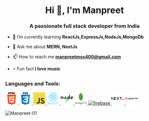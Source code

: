<!--
**Manpreet-01/manpreet-01** is a ✨ _special_ ✨ repository because its `README.md` (this file) appears on your GitHub profile.

Here are some ideas to get you started:

- 🔭 I’m currently working on ...
- 🌱 I’m currently learning ...
- 👯 I’m looking to collaborate on ...
- 🤔 I’m looking for help with ...
- 💬 Ask me about ...
- 📫 How to reach me: ...
- 😄 Pronouns: ...
- ⚡ Fun fact: ...
-->


<h1 align="center">Hi 👋, I'm Manpreet</h1>
<h3 align="center">A passionate full stack developer from India</h3>

<!-- <img align="right" alt="Coding" width="400" src="https://cdn.dribbble.com/users/4055494/screenshots/15215756/media/d2b66c4ca0192aa26d103448b3d1518b.gif"> -->

<!-- <p align="left"> <img src="https://komarev.com/ghpvc/?username=manpreet-01&label=Profile%20views&color=0e75b6&style=flat" alt="Manpreet-01" /> </p> -->

- 🌱 I’m currently learning **ReactJs,ExpressJs,NodeJs,MongoDb**

- 💬 Ask me about **MERN, NextJs**

- 📫 How to reach me **manpreetmss400@gmail.com**

- ⚡ Fun fact **I love music**

<!-- <h3 align="left">Connect with me:</h3> -->
<!-- <p align="left">
<a href="https://linkedin.com/in/manpreet-singh" target="blank"><img align="center" src="https://raw.githubusercontent.com/rahuldkjain/github-profile-readme-generator/master/src/images/icons/Social/linked-in-alt.svg" alt="manpreet-singh-536ba4187" height="30" width="40" /></a>
</p> -->


<h3 align="left">Languages and Tools:</h3>
<p align="left" background-color="gray"><a href="https://www.w3.org/html/" target="_blank" rel="noreferrer"> <img src="https://raw.githubusercontent.com/devicons/devicon/master/icons/html5/html5-original-wordmark.svg" alt="html5" width="40" height="40"/> </a>
<a href="https://www.w3schools.com/css/" target="_blank" rel="noreferrer"> <img src="https://raw.githubusercontent.com/devicons/devicon/master/icons/css3/css3-original-wordmark.svg" alt="css3" width="40" height="40"/> </a> <a href="https://developer.mozilla.org/en-US/docs/Web/JavaScript" target="_blank" rel="noreferrer"> <img src="https://raw.githubusercontent.com/devicons/devicon/master/icons/javascript/javascript-original.svg" alt="javascript" width="40" height="40"/> </a>
<a href="https://reactjs.org/" target="_blank" rel="noreferrer"> <img src="https://raw.githubusercontent.com/devicons/devicon/master/icons/react/react-original-wordmark.svg" alt="react" width="40" height="40"/> </a>
 <a href="https://nodejs.org" target="_blank" rel="noreferrer"> <img src="https://raw.githubusercontent.com/devicons/devicon/master/icons/nodejs/nodejs-original-wordmark.svg" alt="nodejs" width="40" height="40"/> </a> 
<a href="https://www.mongodb.com/" target="_blank" rel="noreferrer"> <img src="https://raw.githubusercontent.com/devicons/devicon/master/icons/mongodb/mongodb-original-wordmark.svg" alt="mongodb" width="40" height="40"/> </a>
 <a href="https://firebase.google.com/" target="_blank" rel="noreferrer"> <img src="https://www.vectorlogo.zone/logos/firebase/firebase-icon.svg" alt="firebase" width="40" height="40"/> </a>
 <a href="https://www.nextjs.com/" target="_blank" rel="noreferrer"> <img src="https://raw.githubusercontent.com/devicons/devicon/master/icons/nextjs/nextjs-original-wordmark.svg" alt="next" width="40" height="40" /> </a>
<a href="https://www.nextjs.com/" target="_blank" rel="noreferrer"> <img src="https://raw.githubusercontent.com/devicons/devicon/master/icons/appwrite/appwrite-original-wordmark.svg" alt="appwrite" width="40" height="40" /> </a>
</p>


<!-- <p><img align="left" src="https://github-readme-stats.vercel.app/api/top-langs?username=Manpreet-01&show_icons=true&locale=en&layout=compact" alt="Manpreet-01" /></p> -->

<!-- <p>&nbsp;<img align="center" src="https://github-readme-stats.vercel.app/api?username=Manpreet-01&show_icons=true&locale=en" alt="Manpreet-01" /></p> -->

<p><img align="center" src="https://github-readme-streak-stats.herokuapp.com/?user=Manpreet-01&" alt="Manpreet-01" /></p>
